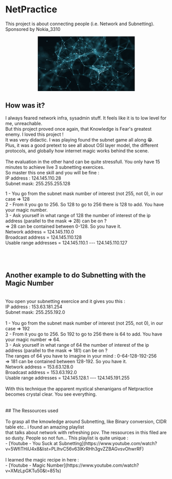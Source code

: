 # NetPractice

This project is about connecting people (i.e. Network and Subnetting). Sponsored by Nokia_3310
<p align="center">
  <img src="https://raw.githubusercontent.com/AmYre/my42/master/netpractice/giphy.gif" width="60%"/>
</p>

## How was it?

I always feared network infra, sysadmin stuff. It feels like it is to low level for me, unreachable.<br/>
But this project proved once again, that Knowledge is Fear's greatest enemy. I loved this project !<br/>
It was very didactic. I was playing found the subnet game all along 😁.<br/>
Plus, it was a good pretext to see all about OSI layer model, the different protocols, and globally how internet magic works behind the scene.<br/>
<br/>
The evaluation in the other hand can be quite stressfull. You only have 15 minutes to achieve live 3 subnetting exercices.<br/>
So master this one skill and you will be fine :<br/>
IP address : 124.145.110.28<br/>
Subnet mask: 255.255.255.128<br/>

1 - You go from the subnet mask number of interest (not 255, not 0), in our case => 128<br/>
2 - From it you go to 256. So 128 to go to 256 there is 128 to add. You have your magic number.<br/>
3 - Ask yourself in what range of 128 the number of interest of the ip address (parallel to the mask => 28) can be on ?<br/>
=> 28 can be contained between 0-128. So you have it.<br/>
Network address   = 124.145.110.0<br/>
Broadcast address = 124.145.110.128<br/>
Usable range addresses = 124.145.110.1 --- 124.145.110.127<br/>
<br/>
<br/>
<br/>

## Another example to do Subnetting with the Magic Number
<br/>
You open your subnetting exercice and it gives you this :<br/>
IP address : 153.63.181.254<br/>
Subnet mask: 255.255.192.0<br/>
<br/>
1 - You go from the subnet mask number of interest (not 255, not 0), in our case => 192<br/>
2 - From it you go to 256. So 192 to go to 256 there is 64 to add. You have your magic number => 64.<br/>
3 - Ask yourself in what range of 64 the number of interest of the ip address (parallel to the mask => 181) can be on ?<br/>
The ranges of 64 you have to imagine in your mind : 0-64-128-192-256<br/>
=> 181 can be contained between 128-192. So you have it.<br/>
Network address   = 153.63.128.0<br/>
Broadcast address = 153.63.192.0<br/>
Usable range addresses = 124.145.128.1 --- 124.145.191.255<br/>
<br/>
With this technique the apparent mystical shenanigans of Netpractice becomes crystal clear. You see everything.<br/>
<br/>
<br/>
## The Ressources used<br/>
<br/>
To grasp all the kmowledge around Subnetting, like Binary conversion, CIDR table etc.. i found an amazing playlist<br/>
that talks about network with refreshing pov. The ressources in this filed are so dusty. People so not fun... This playlist is quite unique :<br/>
-   [Youtube - You Suck at Subnetting](https://www.youtube.com/watch?v=5WfiTHiU4x8&list=PLIhvC56v63IKrRHh3gvZZBAGvsvOhwrRF)<br/>
<br/>
I learned the magic recipe in here :<br/>
-   [Youtube - Magic Number](https://www.youtube.com/watch?v=XMzLpGKTu50&t=851s)<br/>
